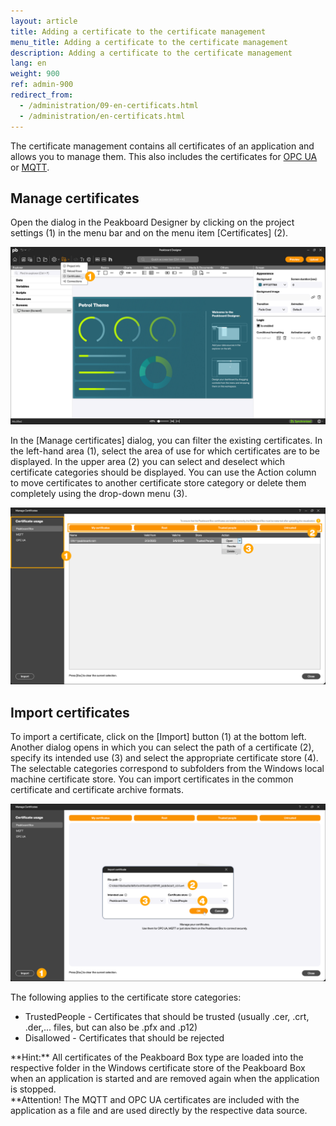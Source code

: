 ```yaml
---
layout: article
title: Adding a certificate to the certificate management
menu_title: Adding a certificate to the certificate management
description: Adding a certificate to the certificate management
lang: en
weight: 900
ref: admin-900
redirect_from:
  - /administration/09-en-certificats.html
  - /administration/en-certificats.html
---
```


The certificate management contains all certificates of an application and allows you to manage them. This also includes the certificates for [OPC UA](/data_sources/OPCUA/en-opc-ua.html) or [MQTT](/data_sources/en-mqtt-broker.html).

## Manage certificates

Open the dialog in the Peakboard Designer by clicking on the project settings (1) in the menu bar and on the menu item [Certificates] (2).

![Manage certificates](/assets/images/admin/certificates/en_certificates-01.png)

In the [Manage certificates] dialog, you can filter the existing certificates. In the left-hand area (1), select the area of use for which certificates are to be displayed. In the upper area (2) you can select and deselect which certificate categories should be displayed. You can use the Action column to move certificates to another certificate store category or delete them completely using the drop-down menu (3).

![Manage certificates dialog](/assets/images/admin/certificates/en_certificates-02.png)

## Import certificates

To import a certificate, click on the [Import] button (1) at the bottom left. Another dialog opens in which you can select the path of a certificate (2), specify its intended use (3) and select the appropriate certificate store (4). The selectable categories correspond to subfolders from the Windows local machine certificate store. You can import certificates in the common certificate and certificate archive formats.

![Import certificates](/assets/images/admin/certificates/en_certificates-03.png)

The following applies to the certificate store categories:

* TrustedPeople - Certificates that should be trusted (usually .cer, .crt, .der,... files, but can also be .pfx and .p12)
* Disallowed - Certificates that should be rejected

<div class="box-tip" markdown="1"> **Hint:**
All certificates of the Peakboard Box type are loaded into the respective folder in the Windows certificate store of the Peakboard Box when an application is started and are removed again when the application is stopped.
</div>

<div class="box-warning" markdown="1"> **Attention!
The MQTT and OPC UA certificates are included with the application as a file and are used directly by the respective data source.
</div>
